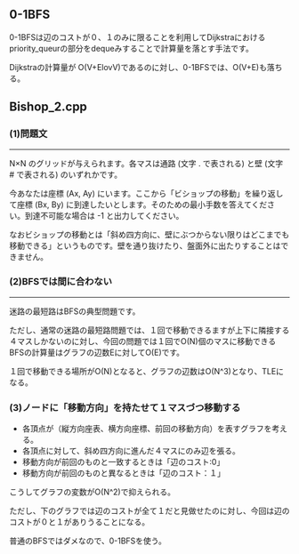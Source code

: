 ## 0-1BFS

0-1BFSは辺のコストが０、１のみに限ることを利用してDijkstraにおけるpriority_queurの部分をdequeみすることで計算量を落とす手法です。

Dijkstraの計算量が O(V+ElovV)であるのに対し、0-1BFSでは、O(V+E)も落ちる。

## Bishop_2.cpp

### (1)問題文

---

N×N
 のグリッドが与えられます。各マスは通路 (文字 . で表される) と壁 (文字 # で表される) のいずれかです。

今あなたは座標 (Ax, Ay) にいます。ここから「ビショップの移動」を繰り返して座標 (Bx, By) に到達したいとします。そのための最小手数を答えてください。到達不可能な場合は -1 と出力してください。

なおビショップの移動とは「斜め四方向に、壁にぶつからない限りはどこまでも移動できる」というものです。壁を通り抜けたり、盤面外に出たりすることはできません。

### (2)BFSでは間に合わない

---

迷路の最短路はBFSの典型問題です。

ただし、通常の迷路の最短路問題では、１回で移動できるますが上下に隣接する４マスしかないのに対し、今回の問題では１回でO(N)個のマスに移動できる
BFSの計算量はグラフの辺数Eに対してO(E)です。

１回で移動できる場所がO(N)となると、グラフの辺数はO(N^3)となり、TLEになる。

### (3)ノードに「移動方向」を持たせて１マスづつ移動する

- 各頂点が（縦方向座表、横方向座標、前回の移動方向）を表すグラフを考える。
- 各頂点に対して、斜め四方向に進んだ４マスにのみ辺を張る。
 - 移動方向が前回のものと一致するときは「辺のコスト:0」
 - 移動方向が前回のものと異なるときは「辺のコスト：１」

こうしてグラフの変数がO(N^2)で抑えられる。

ただし、下のグラフでは辺のコストが全て１だと見做せたのに対し、今回は辺のコストが０と１がありうることになる。

普通のBFSではダメなので、0-1BFSを使う。


